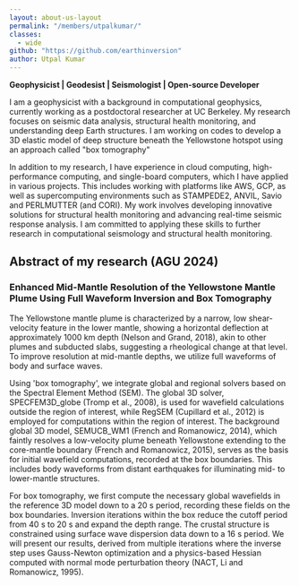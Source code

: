 ```yaml
---
layout: about-us-layout
permalink: "/members/utpalkumar/"
classes:
  - wide
github: "https://github.com/earthinversion"
author: Utpal Kumar
---
```


<strong>Geophysicist | Geodesist | Seismologist | Open-source Developer</strong>

I am a geophysicist with a background in computational geophysics, currently working as a postdoctoral researcher at UC Berkeley. My research focuses on seismic data analysis, structural health monitoring, and understanding deep Earth structures. 
I am working on codes to develop a 3D elastic model of deep structure beneath the Yellowstone hotspot using an approach called "box tomography"


In addition to my research, I have experience in cloud computing, high-performance computing, and single-board computers, 
which I have applied in various projects. This includes working with platforms like AWS, GCP, 
as well as supercomputing environments such as STAMPEDE2, ANVIL, Savio and PERLMUTTER (and CORI). 
My work involves developing innovative solutions for structural health monitoring and advancing real-time seismic response analysis. 
I am committed to applying these skills to further research in computational seismology and structural health monitoring.

<h2>Abstract of my research (AGU 2024)</h2>
<h3>Enhanced Mid-Mantle Resolution of the Yellowstone Mantle Plume Using Full Waveform Inversion and Box Tomography</h3>

The Yellowstone mantle plume is characterized by a narrow, low shear-velocity feature in the lower mantle, 
showing a horizontal deflection at approximately 1000 km depth (Nelson and Grand, 2018), akin to other plumes and subducted slabs, 
suggesting a rheological change at that level. To improve resolution at mid-mantle depths, we utilize full waveforms of body and surface waves.

Using 'box tomography', we integrate global and regional solvers based on the Spectral Element Method (SEM). The global 3D solver, SPECFEM3D_globe (Tromp et al., 2008), is used for wavefield calculations outside the region of interest, while RegSEM (Cupillard et al., 2012) is employed for computations within the region of interest. The background global 3D model, SEMUCB_WM1 (French and Romanowicz, 2014), which faintly resolves a low-velocity plume beneath Yellowstone extending to the core-mantle boundary (French and Romanowicz, 2015), serves as the basis for initial wavefield computations, recorded at the box boundaries. This includes body waveforms from distant earthquakes for illuminating mid- to lower-mantle structures.

For box tomography, we first compute the necessary global wavefields in the reference 3D model down to a 20 s period, recording these fields on the box boundaries. Inversion iterations within the box reduce the cutoff period from 40 s to 20 s and expand the depth range. The crustal structure is constrained using surface wave dispersion data down to a 16 s period. We will present our results, derived from multiple iterations where the inverse step uses Gauss-Newton optimization and a physics-based Hessian computed with normal mode perturbation theory (NACT, Li and Romanowicz, 1995).
